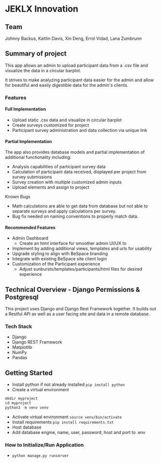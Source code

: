 # JEKLX Innovation

## Team

Johnny Backus, Kaitlin Davis, Xin Deng, Errol Vidad, Lana Zumbrunn

## Summary of project

This app allows an admin to upload participant data from a .csv file and visualize the data in a circular barplot.

It strives to make analyzing participant data easier for the admin and allow for beautiful and easily digestible data for the admin's clients.

### Features

#### Full Implementation

* Upload static .csv data and visualize in circular barplot
* Create surveys customized for project
* Participant survey administration and data collection via unique link

#### Partial Implementation

The app also provides database models and partial implementation of additional functionality including:

* Analysis capabilities of participant survey data
* Calculation of participant data received, displayed per project from survey submissions
* Survey creation with multiple customized admin inputs
* Upload elements and assign to project

Known Bugs
* Math calculations are able to get data from database but not able to separate surveys and apply calculations per survey.
* Bug fix needed on naming conventions to properly match data.


#### Recommended Features

* Admin Dashboard
    * Create an html interface for smoother admin UI/UX to
* Implement by adding additional views, templates and urls for usability
* Upgrade styling to align with BeSpace branding
* Integrate with existing BeSpace site client login
* Customization of the Participant experience
    * Adjust sunbursts/templates/participants/html files for desired experience


## Technical Overview - Django Permissions & Postgresql

This project uses Django and Django Rest Framework together. It builds out a Restful API as well as a user facing site and data in a remote database.

### Tech Stack

* Django
* Django REST Framework
* Matplotlib
* NumPy
* Pandas

## Getting Started

* Install python if not already installed `pip install python`
* Create a virtual environment

``` python
mkdir myproject
cd myproject
python3 -m venv venv
```

* Activate virtual environment `source venv/bin/activate`
* Install requirements `pip install requirements.txt`
* Host database
* Add database engine, name, user, password, host and port to .env

### How to Initialize/Run Application

* `python manage.py runserver`

